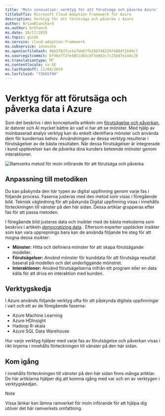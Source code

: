 ```yaml
---
title: 'Moln innovation: verktyg för att förutsäga och påverka Azure'
titleSuffix: Microsoft Cloud Adoption Framework for Azure
description: Verktyg för att förutsäga och påverka i Azure
author: BrianBlanchard
ms.author: brblanch
ms.date: 10/17/2019
ms.topic: guide
ms.service: cloud-adoption-framework
ms.subservice: innovate
ms.openlocfilehash: 9bb5f837ce3a7bb07fb108f48229f488df1b9dc7
ms.sourcegitcommit: bf9be7f2fe4851d83cdf3e083c7c25bd7e144c20
ms.translationtype: MT
ms.contentlocale: sv-SE
ms.lasthandoff: 11/04/2019
ms.locfileid: "73565790"
---
```

# <a name="tools-to-predict-and-influence-data-in-azure"></a>Verktyg för att förutsäga och påverka data i Azure

Som det beskrivs i den konceptuella artikeln om [förutsägelse och påverkan](../considerations/predict.md), är datorer och AI mycket bättre än vad vi har att se mönster. Med hjälp av molnbaserad analys verktyg kan du enkelt identifiera mönster och använda dem för kundernas behov. Användningen av dessa verktyg resulterar i förutsägelser av de bästa resultaten. När dessa förutsägelser är integrerade i kund upplevelser kan de påverka dina kunders beteende mönster genom interaktioner.

![Ramverks metod för moln införande för att förutsäga och påverka](../../_images/innovate/predict-and-influence.png)

## <a name="alignment-to-the-methodology"></a>Anpassning till metodiken

Du kan påskynda den här typen av digital uppfinning genom varje fas i följande process. Faserna justeras med den metod som visas i föregående bild. Teknisk vägledning för att påskynda Digital uppfinning visas i innehålls förteckningen till vänster på den här sidan. Dessa artiklar grupperas efter fas för att passa metoden.

I föregående bild justeras data och insikter med de bästa metoderna som beskrivs i artikeln [democratizing data](./data.md) . Eftersom experter upptäcker insikter som kan vara upprepnings bara kan de använda följande tre steg för att mogna dessa insikter:

- **Mönster:** Hitta och definiera mönster för att skapa förutsägande modeller.
- **Förutsägelser:** Använd mönster för kunddata för att förutsäga resultat baserat på modellen och det underliggande mönstret.
- **Interaktioner:** Använd förutsägelserna inifrån ett program eller en data källa för att driva en interaktion med kunden.

## <a name="toolchain"></a>Verktygskedja

I Azure används följande verktyg ofta för att påskynda digitala uppfinningar i vart och ett av de föregående faserna:

- Azure Machine Learning
- Azure HDInsight
- Hadoop R-skala
- Azure SQL Data Warehouse

Hur varje verktyg hjälper med varje fas av förutsägelse och påverkan visas i rikt linjerna i innehålls förteckningen till vänster på den här sidan.

## <a name="get-started"></a>Kom igång

I innehålls förteckningen till vänster på den här sidan finns många artiklar. De här artiklarna hjälper dig att komma igång med var och en av verktygen i verktygskedjan.

> [!NOTE]
> Vissa länkar kan lämna ramverket för moln införande för att hjälpa dig utöver det här ramverkets omfattning.
